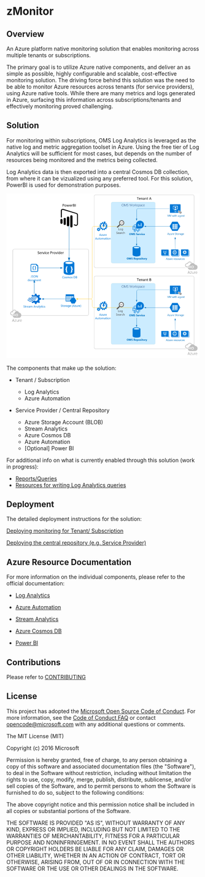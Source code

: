 # zMonitor

## Overview

An Azure platform native monitoring solution that enables monitoring across multiple tenants or subscriptions.

The primary goal is to utilize Azure native components, and deliver an as simple as possible, highly configurable and scalable, cost-effective monitoring solution. The driving force behind this solution was the need to be able to monitor Azure resources across tenants (for service providers), using Azure native tools. While there are many metrics and logs generated in Azure, surfacing this information across subscriptions/tenants and effectively monitoring proved challenging.

## Solution

For monitoring within subscriptions, OMS Log Analytics is leveraged as the native log and metric aggregation toolset in Azure. Using the free tier of Log Analytics will be sufficient for most cases, but depends on the number of resources being monitored and the metrics being collected.

Log Analytics data is then exported into a central Cosmos DB collection, from where it can be vizualized using any preferred tool. For this solution, PowerBI is used for demonstration purposes.

![zMonitor Solution Overview](Documentation/images/zMonitorOverview.png)

The components that make up the solution:

* Tenant / Subscription

  * Log Analytics
  * Azure Automation

* Service Provider / Central Repository

  * Azure Storage Account (BLOB)
  * Stream Analytics
  * Azure Cosmos DB
  * Azure Automation
  * [Optional] Power BI

For additional info on what is currently enabled through this solution (work in progress):

* [Reports/Queries](Documentation/Log-Reports.md)
* [Resources for writing Log Analytics queries](Documentation/Writing-Reports.md)

## Deployment

The detailed deployment instructions for the solution:

[Deploying monitoring for Tenant/ Subscription][6]

[Deploying the central repository (e.g. Service Provider)][7]

## Azure Resource Documentation

For more information on the individual components, please refer to the official documentation:

* [Log Analytics][1]

  <!--![Log Analytics](Documentation/images/loganalytics.png)-->

* [Azure Automation][2]

* [Stream Analytics][3]

* [Azure Cosmos DB][4]

* [Power BI][5]

## Contributions

Please refer to [CONTRIBUTING](Documentation/Contributing.md)

## License

This project has adopted the [Microsoft Open Source Code of Conduct](https://opensource.microsoft.com/codeofconduct/). For more information, see the [Code of Conduct FAQ](https://opensource.microsoft.com/codeofconduct/faq/) or contact [opencode@microsoft.com](mailto:opencode@microsoft.com) with any additional questions or comments.

The MIT License (MIT)

Copyright (c) 2016 Microsoft

Permission is hereby granted, free of charge, to any person obtaining a copy of this software and associated documentation files (the "Software"), to deal in the Software without restriction, including without limitation the rights to use, copy, modify, merge, publish, distribute, sublicense, and/or sell copies of the Software, and to permit persons to whom the Software is furnished to do so, subject to the following conditions:

The above copyright notice and this permission notice shall be included in all copies or substantial portions of the Software.

THE SOFTWARE IS PROVIDED "AS IS", WITHOUT WARRANTY OF ANY KIND, EXPRESS OR IMPLIED, INCLUDING BUT NOT LIMITED TO THE WARRANTIES OF MERCHANTABILITY, FITNESS FOR A PARTICULAR PURPOSE AND NONINFRINGEMENT. IN NO EVENT SHALL THE AUTHORS OR COPYRIGHT HOLDERS BE LIABLE FOR ANY CLAIM, DAMAGES OR OTHER LIABILITY, WHETHER IN AN ACTION OF CONTRACT, TORT OR OTHERWISE, ARISING FROM, OUT OF OR IN CONNECTION WITH THE SOFTWARE OR THE USE OR OTHER DEALINGS IN THE SOFTWARE.

<!-- LINKS -->
[1]: https://docs.microsoft.com/en-us/azure/log-analytics/log-analytics-overview
[2]: https://docs.microsoft.com/en-us/azure/automation/automation-intro
[3]: https://docs.microsoft.com/en-us/azure/stream-analytics/stream-analytics-introduction
[4]: https://docs.microsoft.com/en-us/azure/cosmos-db/
[5]: https://powerbi.microsoft.com/en-us/documentation/powerbi-landing-page/
[6]: Documentation/Deploy-Tenant.md
[7]: Documentation/Deploy-ServiceProvider.md
